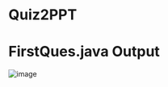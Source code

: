 # Quiz2PPT
# FirstQues.java  Output
![image](https://github.com/karansingh1710/Quiz2PPT/assets/121441284/4adf3733-84dc-43ca-b2fe-27c67679fe6d)
